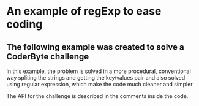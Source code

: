 # An example of regExp to ease coding

## The following example was created to solve a CoderByte challenge

In this example, the problem is solved in a more procedural, conventional way spliting the strings and getting the key/values pair and also solved using regular expression, which make the code much cleaner and simpler

The API for the challenge is described in the comments inside the code.
